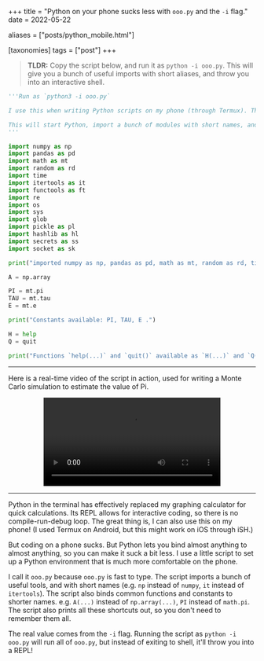 +++
title = "Python on your phone sucks less with `ooo.py` and the `-i` flag."
date = 2022-05-22

aliases = ["posts/python_mobile.html"]

[taxonomies]
tags = ["post"]
+++


> **TLDR:** Copy the script below, and run it as `python -i ooo.py`. This will give you a bunch of useful imports with short aliases, and throw you into an interactive shell.


```python
'''Run as `python3 -i ooo.py`

I use this when writing Python scripts on my phone (through Termux). The point is to minimize the keypresses needed when writing Python on a phone.

This will start Python, import a bunch of modules with short names, and then throw you into an interpreter.
'''

import numpy as np
import pandas as pd
import math as mt
import random as rd
import time
import itertools as it
import functools as ft
import re
import os
import sys
import glob
import pickle as pl
import hashlib as hl
import secrets as ss
import socket as sk

print("imported numpy as np, pandas as pd, math as mt, random as rd, time, itertools as it, functools as ft, re, os, sys, glob, pickle as pl, hashlib as hl, secrets as ss, and socket as sk!")

A = np.array

PI = mt.pi
TAU = mt.tau
E = mt.e

print("Constants available: PI, TAU, E .")

H = help
Q = quit

print("Functions `help(...)` and `quit()` available as `H(...)` and `Q()`.")
```

<!-- more -->


---

Here is a real-time video of the script in action, used for writing a Monte Carlo simulation to estimate the value of Pi. 


<!-- ![A screenrecording ](../images/ooopy.webm){ width=240px } -->
<!-- centered video -->
<video controls width="360px" style="margin: 0 auto; display: block;" preload="metadata">
  <source src="../images/ooopy.webm" type="video/webm" > </source>
  <p> Your browser doesn't support HTML5 video. <a href="../images/ooopy.webm">Here is a direct link instead.</a></p>
</video>

---

Python in the terminal has effectively replaced my graphing calculator for quick calculations. Its REPL allows for interactive coding, so there is no compile-run-debug loop. The great thing is, I can also use this on my phone! (I used Termux on Android, but this might work on iOS through iSH.)

But coding on a phone sucks. But Python lets you bind almost anything to almost anything, so you can make it suck a bit less. I use a little script to set up a Python environment that is much more comfortable on the phone.

I call it `ooo.py` because `ooo.py` is fast to type. The script imports a bunch of useful tools, and with short names (e.g. `np` instead of `numpy`, `it` instead of `itertools`). The script also binds common functions and constants to shorter names. e.g. `A(...)` instead of `np.array(...)`, `PI` instead of `math.pi`. The script also prints all these shortcuts out, so you don't need to remember them all.

The real value comes from the `-i` flag. Running the script as `python -i ooo.py` will run all of `ooo.py`, but instead of exiting to shell, it'll throw you into a REPL! 

